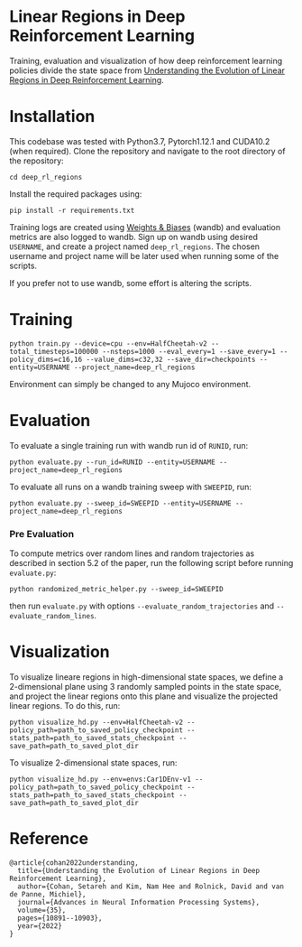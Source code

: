 # Linear Regions in Deep Reinforcement Learning

Training, evaluation and visualization of how deep reinforcement learning policies divide the state space from [Understanding the Evolution of Linear Regions in Deep Reinforcement Learning](https://https://www.cs.ubc.ca/~setarehc/projects/understanding_policies_webpage/page.html).

# Installation
This codebase was tested with Python3.7, Pytorch1.12.1 and CUDA10.2 (when required).
Clone the repository and navigate to the root directory of the repository:
```
cd deep_rl_regions
```
Install the required packages using:
```
pip install -r requirements.txt
```
Training logs are created using [Weights & Biases](https://wandb.ai/) (wandb) and evaluation metrics are also logged to wandb. Sign up on wandb using desired `USERNAME`, and create a project named `deep_rl_regions`. The chosen username and project name will be later used when running some of the scripts.


If you prefer not to use wandb, some effort is altering the scripts.
# Training

```
python train.py --device=cpu --env=HalfCheetah-v2 --total_timesteps=100000 --nsteps=1000 --eval_every=1 --save_every=1 --policy_dims=c16,16 --value_dims=c32,32 --save_dir=checkpoints --entity=USERNAME --project_name=deep_rl_regions
```
Environment can simply be changed to any Mujoco environment.

# Evaluation
To evaluate a single training run with wandb run id of `RUNID`, run:
```
python evaluate.py --run_id=RUNID --entity=USERNAME --project_name=deep_rl_regions
```
To evaluate all runs on a wandb training sweep with `SWEEPID`, run:
```
python evaluate.py --sweep_id=SWEEPID --entity=USERNAME --project_name=deep_rl_regions
```

### Pre Evaluation
To compute metrics over random lines and random trajectories as described in section 5.2 of the paper, run the following script before running `evaluate.py`:
```
python randomized_metric_helper.py --sweep_id=SWEEPID
``` 
then run `evaluate.py` with options `--evaluate_random_trajectories` and `--evaluate_random_lines`.


# Visualization
To visualize lineare regions in high-dimensional state spaces, we define a 2-dimensional plane using 3 randomly sampled points in the state space, and project the linear regions onto this plane and visualize the projected linear regions. To do this, run:
```
python visualize_hd.py --env=HalfCheetah-v2 --policy_path=path_to_saved_policy_checkpoint --stats_path=path_to_saved_stats_checkpoint --save_path=path_to_saved_plot_dir
```
To visualize 2-dimensional state spaces, run:
```
python visualize_hd.py --env=envs:Car1DEnv-v1 --policy_path=path_to_saved_policy_checkpoint --stats_path=path_to_saved_stats_checkpoint --save_path=path_to_saved_plot_dir
```


# Reference
```
@article{cohan2022understanding,
  title={Understanding the Evolution of Linear Regions in Deep Reinforcement Learning},
  author={Cohan, Setareh and Kim, Nam Hee and Rolnick, David and van de Panne, Michiel},
  journal={Advances in Neural Information Processing Systems},
  volume={35},
  pages={10891--10903},
  year={2022}
}
```

